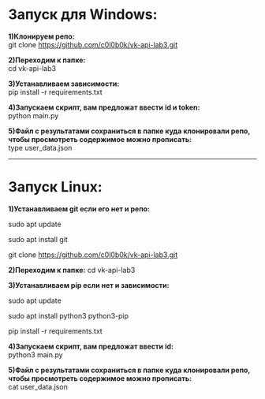 # Запуск для Windows:

**1)Клонируем репо:**   
git clone https://github.com/c0l0b0k/vk-api-lab3.git

**2)Переходим к папке:**  
cd vk-api-lab3

**3)Устанавливаем зависимости:**   
pip install -r requirements.txt

**4)Запускаем скрипт, вам предложат ввести id и token:**   
python main.py

**5)Файл с результатами сохраниться в папке куда клонировали репо, чтобы просмотреть содержимое можно прописать:**  
type user_data.json

---

# Запуск Linux:

**1)Устанавливаем git если его нет и репо:**

sudo apt update

sudo apt install git

git clone https://github.com/c0l0b0k/vk-api-lab3.git

**2)Переходим к папке:** 
cd vk-api-lab3

**3)Устанавливаем pip если нет и зависимости:** 

sudo apt update

sudo apt install python3 python3-pip

pip install -r requirements.txt

**4)Запускаем скрипт, вам предложат ввести id:**  
python3 main.py

**5)Файл с результатами сохраниться в папке куда клонировали репо, чтобы просмотреть содержимое можно прописать:**   
cat user_data.json
